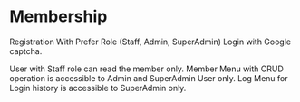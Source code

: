 # Membership
Registration With Prefer Role (Staff, Admin, SuperAdmin)
Login with Google captcha.

User with Staff role can read the member only. 
Member Menu with CRUD operation is accessible to Admin and SuperAdmin User only.
Log Menu for Login history is accessible to SuperAdmin only.
